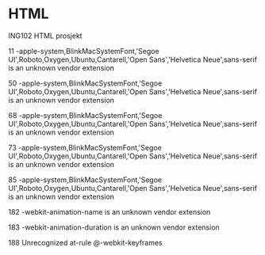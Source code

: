 # HTML
ING102 HTML prosjekt


11		-apple-system,BlinkMacSystemFont,'Segoe UI',Roboto,Oxygen,Ubuntu,Cantarell,'Open Sans','Helvetica Neue',sans-serif is an unknown vendor extension

50		-apple-system,BlinkMacSystemFont,'Segoe UI',Roboto,Oxygen,Ubuntu,Cantarell,'Open Sans','Helvetica Neue',sans-serif is an unknown vendor extension

68		-apple-system,BlinkMacSystemFont,'Segoe UI',Roboto,Oxygen,Ubuntu,Cantarell,'Open Sans','Helvetica Neue',sans-serif is an unknown vendor extension

73		-apple-system,BlinkMacSystemFont,'Segoe UI',Roboto,Oxygen,Ubuntu,Cantarell,'Open Sans','Helvetica Neue',sans-serif is an unknown vendor extension

85		-apple-system,BlinkMacSystemFont,'Segoe UI',Roboto,Oxygen,Ubuntu,Cantarell,'Open Sans','Helvetica Neue',sans-serif is an unknown vendor extension

182		-webkit-animation-name is an unknown vendor extension

183		-webkit-animation-duration is an unknown vendor extension

188		Unrecognized at-rule @-webkit-keyframes
